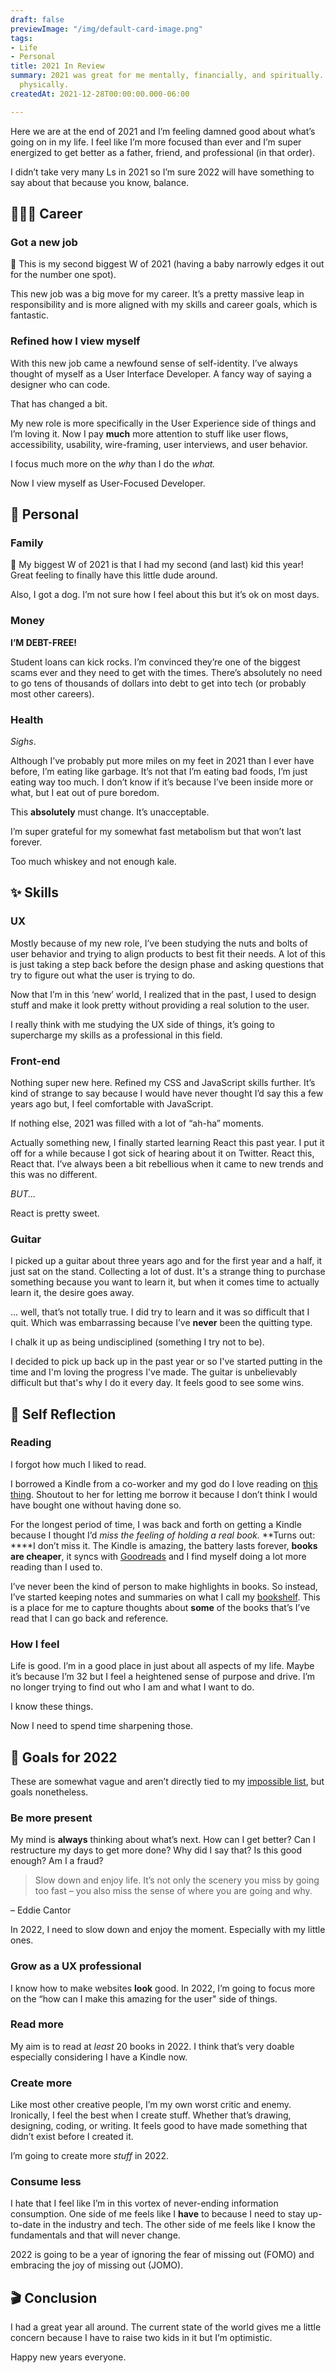 ```yaml
---
draft: false
previewImage: "/img/default-card-image.png"
tags:
- Life
- Personal
title: 2021 In Review
summary: 2021 was great for me mentally, financially, and spiritually. Not so much
  physically.
createdAt: 2021-12-28T00:00:00.000-06:00

---
```

Here we are at the end of 2021 and I’m feeling damned good about what’s going on in my life. I feel like I’m more focused than ever and I’m super energized to get better as a father, friend, and professional (in that order).

<note>I didn’t take very many Ls in 2021 so I’m sure 2022 will have something to say about that because you know, balance.</note>

## 👨🏾‍💻 Career

### Got a new job

<aside>
<p>🥈 This is my second biggest W of 2021 (having a baby narrowly edges it out for the number one spot).
</p>
</aside>

This new job was a big move for my career. It’s a pretty massive leap in responsibility and is more aligned with my skills and career goals, which is fantastic.

### Refined how I view myself

With this new job came a newfound sense of self-identity. I’ve always thought of myself as a User Interface Developer. A fancy way of saying a designer who can code.

That has changed a bit.

My new role is more specifically in the User Experience side of things and I’m loving it. Now I pay **much** more attention to stuff like user flows, accessibility, usability, wire-framing, user interviews, and user behavior.

I focus much more on the _why_ than I do the _what._

Now I view myself as User-Focused Developer.

## 🐜 Personal

### Family

<aside>
<p>🥇 My biggest W of 2021 is that I had my second (and last) kid this year! Great feeling to finally have this little dude around.
</p>
</aside>

Also, I got a dog. I’m not sure how I feel about this but it’s ok on most days.

### Money

**I’M DEBT-FREE!**

Student loans can kick rocks. I’m convinced they’re one of the biggest scams ever and they need to get with the times. There’s absolutely no need to go tens of thousands of dollars into debt to get into tech (or probably most other careers).

### Health

_Sighs_.

Although I’ve probably put more miles on my feet in 2021 than I ever have before, I’m eating like garbage. It’s not that I’m eating bad foods, I’m just eating way too much. I don’t know if it’s because I’ve been inside more or what, but I eat out of pure boredom.

This **absolutely** must change. It’s unacceptable.

I’m super grateful for my somewhat fast metabolism but that won’t last forever.

Too much whiskey and not enough kale.

## ✨ Skills

### UX

Mostly because of my new role, I’ve been studying the nuts and bolts of user behavior and trying to align products to best fit their needs. A lot of this is just taking a step back before the design phase and asking questions that try to figure out what the user is trying to do.

Now that I’m in this ‘new’ world, I realized that in the past, I used to design stuff and make it look pretty without providing a real solution to the user.

I really think with me studying the UX side of things, it’s going to supercharge my skills as a professional in this field.

### Front-end

Nothing super new here. Refined my CSS and JavaScript skills further. It’s kind of strange to say because I would have never thought I’d say this a few years ago but, I feel comfortable with JavaScript.

If nothing else, 2021 was filled with a lot of “ah-ha” moments.

Actually something new, I finally started learning React this past year. I put it off for a while because I got sick of hearing about it on Twitter. React this, React that. I’ve always been a bit rebellious when it came to new trends and this was no different.

_BUT..._

React is pretty sweet.

### Guitar

I picked up a guitar about three years ago and for the first year and a half, it just sat on the stand. Collecting a lot of dust. It's a strange thing to purchase something because you want to learn it, but when it comes time to actually learn it, the desire goes away.

... well, that’s not totally true. I did try to learn and it was so difficult that I quit. Which was embarrassing because I’ve **never** been the quitting type.

I chalk it up as being undisciplined (something I try not to be).

I decided to pick up back up in the past year or so I've started putting in the time and I'm loving the progress I've made. The guitar is unbelievably difficult but that's why I do it every day. It feels good to see some wins.

## 🧞 Self Reflection

### Reading

I forgot how much I liked to read.

I borrowed a Kindle from a co-worker and my god do I love reading on [this thing](https://www.amazon.com/Introducing-kindle-paperwhite-Signature-Edition/dp/B08B495319/ref=sr_1_2?crid=39YT32V6M2LKO&keywords=paperwhite&qid=1640958969&sprefix=paperwhite%2Caps%2C235&sr=8-2). Shoutout to her for letting me borrow it because I don’t think I would have bought one without having done so.

For the longest period of time, I was back and forth on getting a Kindle because I thought I’d _miss the feeling of holding a real book._ **Turns out: ****I don’t miss it. The Kindle is amazing, the battery lasts forever, **books are cheaper**, it syncs with [Goodreads](https://www.goodreads.com/user/show/143010468-traek-wells) and I find myself doing a lot more reading than I used to.

I’ve never been the kind of person to make highlights in books. So instead, I’ve started keeping notes and summaries on what I call my [bookshelf](https://traekwells.com/bookshelf). This is a place for me to capture thoughts about **some** of the books that’s I’ve read that I can go back and reference.

### How I feel

Life is good. I’m in a good place in just about all aspects of my life. Maybe it’s because I’m 32 but I feel a heightened sense of purpose and drive. I’m no longer trying to find out who I am and what I want to do.

I know these things.

Now I need to spend time sharpening those.

## 🎯 Goals for 2022

These are somewhat vague and aren’t directly tied to my [impossible list](https://traekwells.com/journal/impossible-list), but goals nonetheless.

### Be more present

My mind is **always** thinking about what’s next. How can I get better? Can I restructure my days to get more done? Why did I say that? Is this good enough? Am I a fraud?

> Slow down and enjoy life. It’s not only the scenery you miss by going too fast – you also miss the sense of where you are going and why.

– Eddie Cantor

In 2022, I need to slow down and enjoy the moment. Especially with my little ones.

### Grow as a UX professional

I know how to make websites **look** good. In 2022, I’m going to focus more on the “how can I make this amazing for the user" side of things.

### Read more

My aim is to read at _least_ 20 books in 2022. I think that’s very doable especially considering I have a Kindle now.

### Create more

Like most other creative people, I’m my own worst critic and enemy. Ironically, I feel the best when I create stuff. Whether that’s drawing, designing, coding, or writing. It feels good to have made something that didn’t exist before I created it.

I’m going to create more _stuff_ in 2022.

### Consume less

I hate that I feel like I’m in this vortex of never-ending information consumption. One side of me feels like I **have** to because I need to stay up-to-date in the industry and tech. The other side of me feels like I know the fundamentals and that will never change.

2022 is going to be a year of ignoring the fear of missing out (FOMO) and embracing the joy of missing out (JOMO).

## 🎬 Conclusion

I had a great year all around. The current state of the world gives me a little concern because I have to raise two kids in it but I’m optimistic.

Happy new years everyone.